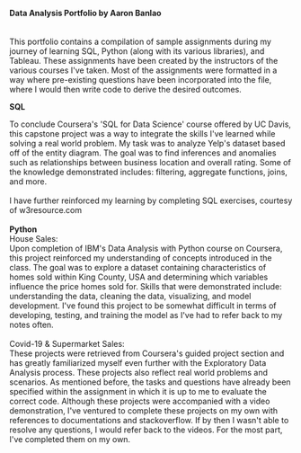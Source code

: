
<b>Data Analysis Portfolio by Aaron Banlao</b><br>
<br>
<br>
This portfolio contains a compilation of sample assignments during my journey of learning SQL, Python (along with its various libraries), and Tableau. These assignments have been created by the instructors of the various courses I've taken. Most of the assignments were formatted in a way where pre-existing questions have been incorporated into the file, where I would then write code to derive the desired outcomes. 

<b>SQL</b>

To conclude Coursera's 'SQL for Data Science' course offered by UC Davis, this capstone project was a way to integrate the skills I've learned while solving a real world problem. My task was to analyze Yelp's dataset based off of the entity diagram. The goal was to find inferences and anomalies such as relationships between business location and overall rating. Some of the knowledge demonstrated includes: filtering, aggregate functions, joins, and more.<br>
<br>
I have further reinforced my learning by completing SQL exercises, courtesy of w3resource.com
<br>
<br>
<b>Python</b><br>
House Sales:<br>
Upon completion of IBM's Data Analysis with Python course on Coursera, this project reinforced my understanding of concepts introduced in the class. The goal was to explore a dataset containing characteristics of homes sold within King County, USA and determining which variables influence the price homes sold for. Skills that were demonstrated include: understanding the data, cleaning the data, visualizing, and model development. I've found this project to be somewhat difficult in terms of developing, testing, and training the model as I've had to refer back to my notes often.<br>
<br>
Covid-19 & Supermarket Sales:<br>
These projects were retrieved from Coursera's guided project section and has greatly familiarized myself even further with the Exploratory Data Analysis process. These projects also reflect real world problems and scenarios. As mentioned before, the tasks and questions have already been specified within the assignment in which it is up to me to evaluate the correct code. Although these projects were accompanied with a video demonstration, I've ventured to complete these projects on my own with references to documentations and stackoverflow. If by then I wasn't able to resolve any questions, I would refer back to the videos. For the most part, I've completed them on my own.
